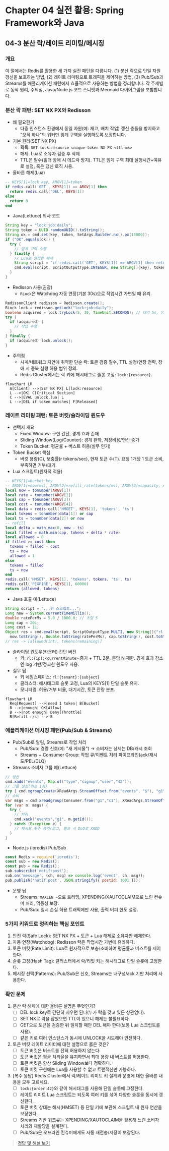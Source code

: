 # Chapter 04 실전 활용: Spring Framework와 Java

## 04-3 분산 락/레이트 리미팅/메시징

### 개요
이 절에서는 Redis를 활용한 세 가지 실전 패턴을 다룹니다. (1) 분산 락으로 단일 자원 갱신을 보호하는 방법, (2) 레이트 리미팅으로 트래픽을 제어하는 방법, (3) Pub/Sub과 Streams를 애플리케이션 패턴에서 효율적으로 사용하는 방법을 정리합니다. 각 주제별로 동작 원리, 주의점, Java/Node.js 코드 스니펫과 Mermaid 다이어그램을 포함합니다.

### 분산 락 패턴: SET NX PX와 Redisson
- 왜 필요한가
  - 다중 인스턴스 환경에서 동일 자원(예: 재고, 배치 작업) 갱신 충돌을 방지하고 "오직 하나"의 워커만 임계 구역을 실행하도록 보장합니다.
- 기본 원리(SET NX PX)
  - 획득: `SET lock:resource unique-token NX PX <ttl-ms>`
  - 해제: Lua로 소유자 검증 후 삭제
  - TTL은 필수(홀더 장애 시 데드락 방지). TTL은 임계 구역 최대 실행시간+여유로 설정, 혹은 갱신 로직 사용.
- 올바른 해제(Lua)
```lua
-- KEYS[1]=lock key, ARGV[1]=token
if redis.call('GET', KEYS[1]) == ARGV[1] then
  return redis.call('DEL', KEYS[1])
else
  return 0
end
```
- Java(Lettuce) 의사 코드
```java
String key = "lock:job:daily";
String token = UUID.randomUUID().toString();
String ok = cmd.set(key, token, SetArgs.Builder.nx().px(15000));
if ("OK".equals(ok)) {
  try {
    // 임계 구역 수행
  } finally {
    // Lua로 안전한 해제
    String script = "if redis.call('GET', KEYS[1]) == ARGV[1] then return redis.call('DEL', KEYS[1]) else return 0 end";
    cmd.eval(script, ScriptOutputType.INTEGER, new String[]{key}, token);
  }
}
```
- Redisson 사용(권장)
  - `RLock`은 Watchdog 자동 연장(기본 30s)으로 작업시간 가변일 때 유리.
```java
RedissonClient redisson = Redisson.create();
RLock lock = redisson.getLock("lock:job:daily");
boolean acquired = lock.tryLock(5, 30, TimeUnit.SECONDS); // 대기 5s, 임대 30s
try {
  if (acquired) {
    // 작업 수행
  }
} finally {
  if (acquired) lock.unlock();
}
```
- 주의점
  - 시계/네트워크 지연에 취약한 단순 락: 토큰 검증 필수, TTL 설정/연장 전략, 장애 시 중복 실행 허용 범위 정의.
  - Redis Cluster에서는 락 키에 해시태그로 슬롯 고정: `lock:{resource}`.

```mermaid
flowchart LR
  A[Client] -->|SET NX PX| L[lock:resource]
  L -->|OK| C[Critical Section]
  C -->|EVAL unlock.lua| L
  L -->|DEL if token matches| F[Released]
```

### 레이트 리미팅 패턴: 토큰 버킷/슬라이딩 윈도우
- 선택지 개요
  - Fixed Window: 구현 간단, 경계 효과 존재
  - Sliding Window(Log/Counter): 경계 완화, 저장비용/연산 증가
  - Token Bucket: 평균률 + 버스트 허용(실무 인기)
- Token Bucket 핵심
  - 버킷 용량(C), 보충률(r tokens/sec), 현재 토큰 수(T). 요청 1개당 1 토큰 소비, 부족하면 거부/대기.
- Lua 스크립트(원자적 적용)
```lua
-- KEYS[1]=bucket key
-- ARGV[1]=now(ms), ARGV[2]=refill_rate(tokens/ms), ARGV[3]=capacity, ARGV[4]=cost
local now = tonumber(ARGV[1])
local rate = tonumber(ARGV[2])
local cap = tonumber(ARGV[3])
local cost = tonumber(ARGV[4])
local data = redis.call('HMGET', KEYS[1], 'tokens', 'ts')
local tokens = tonumber(data[1]) or cap
local ts = tonumber(data[2]) or now
-- refill
local delta = math.max(0, now - ts)
local filled = math.min(cap, tokens + delta * rate)
local allowed = 0
if filled >= cost then
  tokens = filled - cost
  ts = now
  allowed = 1
else
  tokens = filled
  ts = now
end
redis.call('HMSET', KEYS[1], 'tokens', tokens, 'ts', ts)
redis.call('PEXPIRE', KEYS[1], 60000)
return {allowed, tokens}
```
- Java 호출 예(Lettuce)
```java
String script = "...위 스크립트...";
Long now = System.currentTimeMillis();
double ratePerMs = 5.0 / 1000.0; // 초당 5
Long cap = 20L;
Long cost = 1L;
Object res = cmd.eval(script, ScriptOutputType.MULTI, new String[]{"rl:{user:42}"},
  now.toString(), Double.toString(ratePerMs), cap.toString(), cost.toString());
// res -> [allowed(int), tokens(remaining)]
```
- 슬라이딩 윈도우(카운터) 간단 버전
  - 키: `rl:{ip}:<currentMinute>` 증가 + TTL 2분, 분당 N 제한. 경계 효과 감소엔 log 기반/정교한 윈도우 사용.
- 실무 팁
  - 키 네임스페이스: `rl:{tenant}:{subject}`
  - 클러스터: 해시태그로 슬롯 고정, Lua의 KEYS[1] 단일 슬롯 유지.
  - 모니터링: 허용/거부 비율, 대기시간, 토큰 잔량 분포.

```mermaid
flowchart LR
  Req[Request] -->|need 1 token| B[Bucket]
  B -->|enough| OK[Allow]
  B -->|not enough| Deny[Throttle]
  R[Refill r/s] --> B
```

### 애플리케이션 메시징 패턴(Pub/Sub & Streams)
- Pub/Sub로 알림, Streams로 작업 처리
  - Pub/Sub: 경량 신호(예: "새 게시물") → 소비자는 상세는 DB/캐시 조회
  - Streams + Consumer Group: 작업 큐/이벤트 처리 파이프라인(ack/재시도/PEL/DLQ)
- Streams 소비자 그룹 예(Lettuce)
```java
// 생산
cmd.xadd("events", Map.of("type","signup","user","42"));
// 그룹 생성(최초 1회)
try { cmd.xgroupCreate(XReadArgs.StreamOffset.from("events", "$"), "g1"); } catch (Exception ignore) {}
// 소비
var msgs = cmd.xreadgroup(Consumer.from("g1","c1"), XReadArgs.StreamOffset.lastConsumed("events"));
for (var m: msgs) {
  try {
    // 처리
    cmd.xack("events","g1", m.getId());
  } catch (Exception e) {
    // 재시도 횟수 증가/로그, 필요 시 DLQ로 XADD
  }
}
```
- Node.js (ioredis) Pub/Sub
```js
const Redis = require('ioredis');
const sub = new Redis();
const pub = new Redis();
sub.subscribe('notif:post');
sub.on('message', (ch, msg) => console.log('event', ch, msg));
pub.publish('notif:post', JSON.stringify({ postId: 1001 }));
```
- 운영 팁
  - Streams: `MAXLEN ~`으로 트리밍, XPENDING/XAUTOCLAIM으로 느린 컨슈머 처리, 멱등성 보장.
  - Pub/Sub: 일시 손실 허용 트래픽에만 사용, 출력 버퍼 한도 설정.

### 5가지 키워드로 정리하는 핵심 포인트
1. 안전 락(Safe Lock): SET NX PX + 토큰 + Lua 해제로 소유자만 해제한다.
2. 자동 연장(Watchdog): Redisson 락은 작업시간 가변에 유리하다.
3. 토큰 버킷(Rate Limit): Lua로 원자적으로 보충/소비하여 평균률과 버스트를 제어한다.
4. 슬롯 고정(Hash Tag): 클러스터에서 락/리밋 키는 해시태그로 단일 슬롯에 고정한다.
5. 메시징 선택(Patterns): Pub/Sub은 신호, Streams는 내구성/ack 기반 처리에 사용한다.

### 확인 문제
1. 분산 락 해제에 대한 올바른 설명은 무엇인가?
    - [ ] DEL lock:key로 간단히 지우면 된다(누가 락을 갖고 있든 상관없다).
    - [ ] SET NX로 락을 잡았으면 TTL이 있으니 해제는 불필요하다.
    - [ ] GET으로 토큰을 검증한 뒤 일치할 때만 DEL 해야 한다(보통 Lua 스크립트를 사용).
    - [ ] 같은 키로 여러 인스턴스가 동시에 UNLOCK을 시도해야 안전하다.

2. 토큰 버킷 레이트 리미터에 대한 설명으로 옳은 것은?
    - [ ] 토큰 버킷은 버스트를 전혀 허용하지 않는다.
    - [ ] 토큰 버킷은 평균 처리율을 유지하면서 최대 용량 내 버스트를 허용한다.
    - [ ] 토큰 버킷은 항상 Sliding Window보다 정확하다.
    - [ ] 토큰 버킷 구현에는 Lua를 사용할 수 없고 트랜잭션만 가능하다.

3. [복수 응답] Redis Cluster에서 락/레이트 리미트 키 설계와 운영에 대한 올바른 내용을 모두 고르세요.
    - [ ] `lock:{order:42}`와 같이 해시태그를 사용해 단일 슬롯에 고정한다.
    - [ ] 레이트 리미트 Lua 스크립트는 되도록 여러 키를 섞어 다양한 슬롯을 동시에 갱신한다.
    - [ ] 토큰 버킷 상태는 해시(HMSET) 등 단일 키에 보관해 스크립트 내 원자 연산을 보장한다.
    - [ ] Streams 기반 워크큐는 XPENDING/XAUTOCLAIM을 활용해 느린 소비자 처리와 재할당을 설계한다.
    - [ ] Pub/Sub은 오프라인 컨슈머에게도 자동 재전송/저장이 보장된다.

> [정답 및 해설 보기](../answers_and_explanations.md#04-3-분산-락레이트-리미팅메시징)
